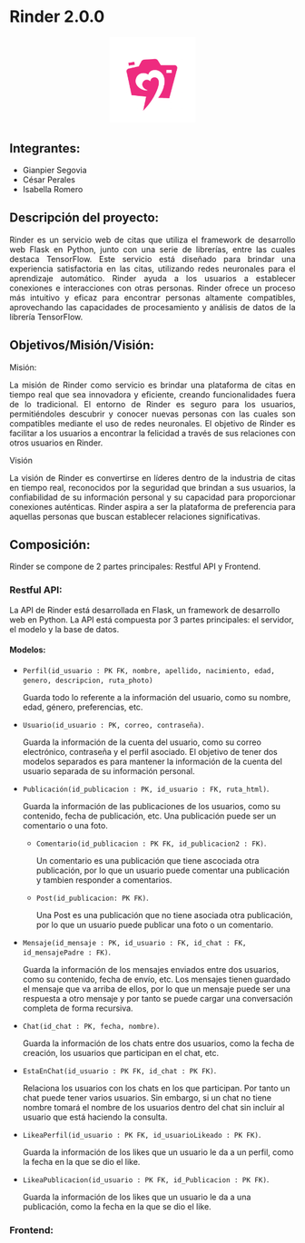 # Rinder 2.0.0

<p align="center">
  <img src="https://github.com/CesarAP24/Rinder/raw/AdvanceBE/static/images/logofucsia.PNG" alt="Logo" width="30%">
</p>


## Integrantes:
- Gianpier Segovia
- César Perales
- Isabella Romero

## Descripción del proyecto:

<p align="justify">
Rinder es un servicio web de citas que utiliza el framework de desarrollo web Flask en Python, junto con una serie de librerías, entre las cuales destaca TensorFlow. Este servicio está diseñado para brindar una experiencia satisfactoria en las citas, utilizando redes neuronales para el aprendizaje automático. Rinder ayuda a los usuarios a establecer conexiones e interacciones con otras personas. Rinder ofrece un proceso más intuitivo y eficaz para encontrar personas altamente compatibles, aprovechando las capacidades de procesamiento y análisis de datos de la librería TensorFlow.
</p>


## Objetivos/Misión/Visión:


Misión:
<p align="justify">
La misión de Rinder como servicio es brindar una plataforma de citas en tiempo real que sea innovadora y eficiente, creando funcionalidades fuera de lo tradicional. El entorno de Rinder es seguro para los usuarios, permitiéndoles descubrir y conocer nuevas personas con las cuales son compatibles mediante el uso de redes neuronales. El objetivo de Rinder es facilitar a los usuarios a encontrar la felicidad a través de sus relaciones con otros usuarios en Rinder.
</p>

Visión

<p align="justify">
La visión de Rinder es convertirse en líderes dentro de la industria de citas en tiempo real, reconocidos por la seguridad que brindan a sus usuarios, la confiabilidad de su información personal y su capacidad para proporcionar conexiones auténticas. Rinder aspira a ser la plataforma de preferencia para aquellas personas que buscan establecer relaciones significativas.
</p>


## Composición:

Rinder se compone de 2 partes principales: Restful API y Frontend.

### Restful API:

La API de Rinder está desarrollada en Flask, un framework de desarrollo web en Python. La API está compuesta por 3 partes principales: el servidor, el modelo y la base de datos.


#### Modelos:

- `Perfil(id_usuario : PK FK, nombre, apellido, nacimiento, edad, genero, descripcion, ruta_photo)`
	
	Guarda todo lo referente a la información del usuario, como su nombre, edad, género, preferencias, etc.

- `Usuario(id_usuario : PK, correo, contraseña)`. 

	Guarda la información de la cuenta del usuario, como su correo electrónico, contraseña y el perfil asociado. El objetivo de tener dos modelos separados es para mantener la información de la cuenta del usuario separada de su información personal.

- `Publicación(id_publicacion : PK, id_usuario : FK, ruta_html)`. 

	Guarda la información de las publicaciones de los usuarios, como su contenido, fecha de publicación, etc. Una publicación puede ser un comentario o una foto.

	- `Comentario(id_publicacion : PK FK, id_publicacion2 : FK)`. 

		Un comentario es una publicación que tiene ascociada otra publicación, por lo que un usuario puede comentar una publicación y tambien responder a comentarios.

	- `Post(id_publicacion: PK FK)`. 

		Una Post es una publicación que no tiene asociada otra publicación, por lo que un usuario puede publicar una foto o un comentario.


- `Mensaje(id_mensaje : PK, id_usuario : FK, id_chat : FK, id_mensajePadre : FK)`. 

	Guarda la información de los mensajes enviados entre dos usuarios, como su contenido, fecha de envío, etc. Los mensajes tienen guardado el mensaje que va arriba de ellos, por lo que un mensaje puede ser una respuesta a otro mensaje y por tanto se puede cargar una conversación completa de forma recursiva.


- `Chat(id_chat : PK, fecha, nombre)`. 

	Guarda la información de los chats entre dos usuarios, como la fecha de creación, los usuarios que participan en el chat, etc.

- `EstaEnChat(id_usuario : PK FK, id_chat : PK FK)`. 

	Relaciona los usuarios con los chats en los que participan. Por tanto un chat puede tener varios usuarios. Sin embargo, si un chat no tiene nombre tomará el nombre de los usuarios dentro del chat sin incluir al usuario que está haciendo la consulta.


- `LikeaPerfil(id_usuario : PK FK, id_usuarioLikeado : PK FK)`. 

	Guarda la información de los likes que un usuario le da a un perfil, como la fecha en la que se dio el like.

- `LikeaPublicacion(id_usuario : PK FK, id_Publicacion : PK FK)`. 

	Guarda la información de los likes que un usuario le da a una publicación, como la fecha en la que se dio el like.




### Frontend:
